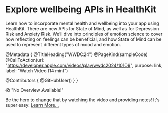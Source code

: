 # Explore wellbeing APIs in HealthKit

Learn how to incorporate mental health and wellbeing into your app using HealthKit. There are new APIs for State of Mind, as well as for Depression Risk and Anxiety Risk. We’ll dive into principles of emotion science to cover how reflecting on feelings can be beneficial, and how State of Mind can be used to represent different types of mood and emotion.

@Metadata {
   @TitleHeading("WWDC24")
   @PageKind(sampleCode)
   @CallToAction(url: "https://developer.apple.com/videos/play/wwdc2024/10109", purpose: link, label: "Watch Video (14 min)")

   @Contributors {
      @GitHubUser(<replace this with your GitHub handle>)
   }
}

😱 "No Overview Available!"

Be the hero to change that by watching the video and providing notes! It's super easy:
 [Learn More…](https://wwdcnotes.com/documentation/wwdcnotes/contributing)
